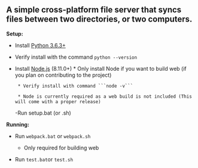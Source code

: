 ## A simple cross-platform file server that syncs files between two directories, or two computers.

**Setup:**

* Install [Python 3.6.3+](https://www.python.org/downloads/)

 * Verify install with the command ```python --version```

* Install [Node.js]( https://nodejs.org/en/download/) (8.11.0+)
       * Only install Node if you want to build web (if you plan on contributing to the project)

       * Verify install with command ```node -v```

       * Node is currently required as a web build is not included (This will come with a proper release)
    -Run setup.bat (or .sh)

**Running:**

  * Run ```webpack.bat``` or ```webpack.sh```

    * Only required for building web
  * Run ```test.bat```or ```test.sh```
